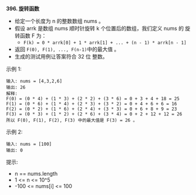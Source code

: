 **396. 旋转函数**
- 给定一个长度为 n 的整数数组 nums 。
- 假设 arrk 是数组 nums 顺时针旋转 k 个位置后的数组，我们定义 nums 的 旋转函数  F 为：
   - `F(k) = 0 * arrk[0] + 1 * arrk[1] + ... + (n - 1) * arrk[n - 1]`
- 返回 `F(0), F(1), ..., F(n-1)`中的最大值 。
- 生成的测试用例让答案符合 32 位 整数。


示例 1:
```
输入: nums = [4,3,2,6]
输出: 26
解释:
F(0) = (0 * 4) + (1 * 3) + (2 * 2) + (3 * 6) = 0 + 3 + 4 + 18 = 25
F(1) = (0 * 6) + (1 * 4) + (2 * 3) + (3 * 2) = 0 + 4 + 6 + 6 = 16
F(2) = (0 * 2) + (1 * 6) + (2 * 4) + (3 * 3) = 0 + 6 + 8 + 9 = 23
F(3) = (0 * 3) + (1 * 2) + (2 * 6) + (3 * 4) = 0 + 2 + 12 + 12 = 26
所以 F(0), F(1), F(2), F(3) 中的最大值是 F(3) = 26 。
```
示例 2:
```
输入: nums = [100]
输出: 0
```

提示:
- n == nums.length
- 1 <= n <= 10^5
- -100 <= nums[i] <= 100